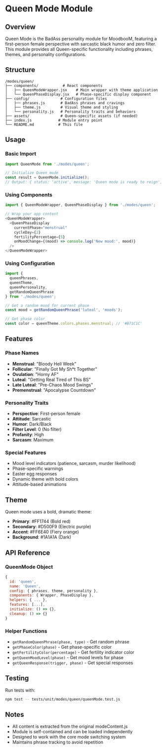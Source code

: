 # Queen Mode Module

## Overview
Queen Mode is the BadAss personality module for MoodbooM, featuring a first-person female perspective with sarcastic black humor and zero filter. This module provides all Queen-specific functionality including phrases, themes, and personality configurations.

## Structure

```
/modes/queen/
├── components/           # React components
│   ├── QueenModeWrapper.jsx    # Main wrapper with theme application
│   └── QueenPhaseDisplay.jsx   # Phase-specific display component
├── config/              # Configuration files
│   ├── phrases.js       # BadAss phrases and cravings
│   ├── theme.js         # Visual theme and styling
│   └── personality.js   # Personality traits and behaviors
├── assets/              # Queen-specific assets (if needed)
├── index.js            # Module entry point
└── README.md           # This file
```

## Usage

### Basic Import
```javascript
import QueenMode from './modes/queen';

// Initialize Queen mode
const result = QueenMode.initialize();
// Output: { status: 'active', message: 'Queen mode is ready to reign', ... }
```

### Using Components
```javascript
import { QueenModeWrapper, QueenPhaseDisplay } from './modes/queen';

// Wrap your app content
<QueenModeWrapper>
  <QueenPhaseDisplay 
    currentPhase="menstrual"
    cycleDay={2}
    fertilityPercentage={5}
    onMoodChange={(mood) => console.log('New mood:', mood)}
  />
</QueenModeWrapper>
```

### Using Configuration
```javascript
import { 
  queenPhrases, 
  queenTheme, 
  queenPersonality,
  getRandomQueenPhrase 
} from './modes/queen';

// Get a random mood for current phase
const mood = getRandomQueenPhrase('luteal', 'moods');

// Get phase color
const color = queenTheme.colors.phases.menstrual; // '#B71C1C'
```

## Features

### Phase Names
- **Menstrual**: "Bloody Hell Week"
- **Follicular**: "Finally Got My Sh*t Together"
- **Ovulation**: "Horny AF"
- **Luteal**: "Getting Real Tired of This BS"
- **Late Luteal**: "Pre-Chaos Mood Swings"
- **Premenstrual**: "Apocalypse Countdown"

### Personality Traits
- **Perspective**: First-person female
- **Attitude**: Sarcastic
- **Humor**: Dark/Black
- **Filter Level**: 0 (No filter)
- **Profanity**: High
- **Sarcasm**: Maximum

### Special Features
- Mood level indicators (patience, sarcasm, murder likelihood)
- Phase-specific warnings
- Easter egg responses
- Dynamic theme with bold colors
- Attitude-based animations

## Theme

Queen mode uses a bold, dramatic theme:
- **Primary**: #FF1744 (Bold red)
- **Secondary**: #D500F9 (Electric purple)
- **Accent**: #FF6E40 (Fiery orange)
- **Background**: #1A1A1A (Dark)

## API Reference

### QueenMode Object
```javascript
{
  id: 'queen',
  name: 'Queen',
  config: { phrases, theme, personality },
  components: { Wrapper, PhaseDisplay },
  helpers: { ... },
  features: [...],
  initialize: () => {},
  cleanup: () => {}
}
```

### Helper Functions
- `getRandomQueenPhrase(phase, type)` - Get random phrase
- `getPhaseColor(phase)` - Get phase-specific color
- `getFertilityColor(percentage)` - Get fertility indicator color
- `getQueenMoodLevel(phase)` - Get mood levels for phase
- `getQueenResponse(trigger, phase)` - Get special responses

## Testing

Run tests with:
```bash
npm test -- tests/unit/modes/queen/queenMode.test.js
```

## Notes
- All content is extracted from the original modeContent.js
- Module is self-contained and can be loaded independently
- Designed to work with the core mode switching system
- Maintains phrase tracking to avoid repetition